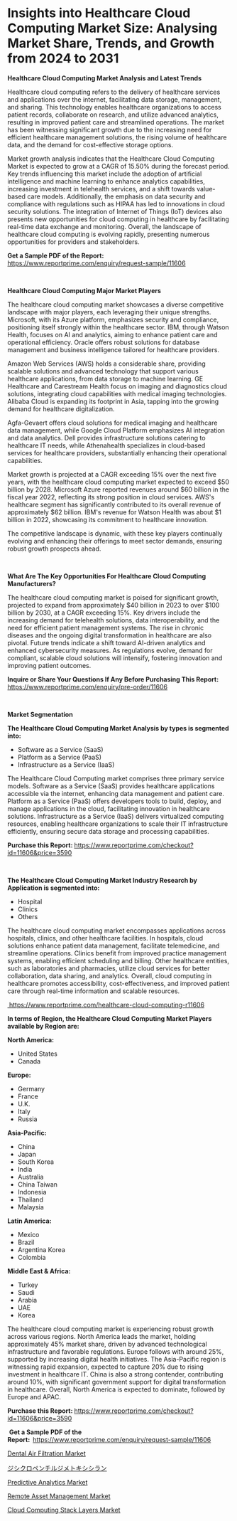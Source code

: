 <p><h1>Insights into Healthcare Cloud Computing Market Size: Analysing Market Share, Trends, and Growth from 2024 to 2031</h1></p><p><strong>Healthcare Cloud Computing Market Analysis and Latest Trends</strong></p>
<p><p>Healthcare cloud computing refers to the delivery of healthcare services and applications over the internet, facilitating data storage, management, and sharing. This technology enables healthcare organizations to access patient records, collaborate on research, and utilize advanced analytics, resulting in improved patient care and streamlined operations. The market has been witnessing significant growth due to the increasing need for efficient healthcare management solutions, the rising volume of healthcare data, and the demand for cost-effective storage options.</p><p>Market growth analysis indicates that the Healthcare Cloud Computing Market is expected to grow at a CAGR of 15.50% during the forecast period. Key trends influencing this market include the adoption of artificial intelligence and machine learning to enhance analytics capabilities, increasing investment in telehealth services, and a shift towards value-based care models. Additionally, the emphasis on data security and compliance with regulations such as HIPAA has led to innovations in cloud security solutions. The integration of Internet of Things (IoT) devices also presents new opportunities for cloud computing in healthcare by facilitating real-time data exchange and monitoring. Overall, the landscape of healthcare cloud computing is evolving rapidly, presenting numerous opportunities for providers and stakeholders.</p></p>
<p><strong>Get a Sample PDF of the Report:&nbsp;</strong> <a href="https://www.reportprime.com/enquiry/request-sample/11606">https://www.reportprime.com/enquiry/request-sample/11606</a></p>
<p>&nbsp;</p>
<p><strong>Healthcare Cloud Computing Major Market Players</strong></p>
<p><p>The healthcare cloud computing market showcases a diverse competitive landscape with major players, each leveraging their unique strengths. Microsoft, with its Azure platform, emphasizes security and compliance, positioning itself strongly within the healthcare sector. IBM, through Watson Health, focuses on AI and analytics, aiming to enhance patient care and operational efficiency. Oracle offers robust solutions for database management and business intelligence tailored for healthcare providers.</p><p>Amazon Web Services (AWS) holds a considerable share, providing scalable solutions and advanced technology that support various healthcare applications, from data storage to machine learning. GE Healthcare and Carestream Health focus on imaging and diagnostics cloud solutions, integrating cloud capabilities with medical imaging technologies. Alibaba Cloud is expanding its footprint in Asia, tapping into the growing demand for healthcare digitalization.</p><p>Agfa-Gevaert offers cloud solutions for medical imaging and healthcare data management, while Google Cloud Platform emphasizes AI integration and data analytics. Dell provides infrastructure solutions catering to healthcare IT needs, while Athenahealth specializes in cloud-based services for healthcare providers, substantially enhancing their operational capabilities.</p><p>Market growth is projected at a CAGR exceeding 15% over the next five years, with the healthcare cloud computing market expected to exceed $50 billion by 2028. Microsoft Azure reported revenues around $60 billion in the fiscal year 2022, reflecting its strong position in cloud services. AWS's healthcare segment has significantly contributed to its overall revenue of approximately $62 billion. IBM's revenue for Watson Health was about $1 billion in 2022, showcasing its commitment to healthcare innovation.</p><p>The competitive landscape is dynamic, with these key players continually evolving and enhancing their offerings to meet sector demands, ensuring robust growth prospects ahead.</p></p>
<p>&nbsp;</p>
<p><strong>What Are The Key Opportunities For Healthcare Cloud Computing Manufacturers?</strong></p>
<p><p>The healthcare cloud computing market is poised for significant growth, projected to expand from approximately $40 billion in 2023 to over $100 billion by 2030, at a CAGR exceeding 15%. Key drivers include the increasing demand for telehealth solutions, data interoperability, and the need for efficient patient management systems. The rise in chronic diseases and the ongoing digital transformation in healthcare are also pivotal. Future trends indicate a shift toward AI-driven analytics and enhanced cybersecurity measures. As regulations evolve, demand for compliant, scalable cloud solutions will intensify, fostering innovation and improving patient outcomes.</p></p>
<p><strong>Inquire or Share Your Questions If Any Before Purchasing This Report:</strong> <a href="https://www.reportprime.com/enquiry/pre-order/11606">https://www.reportprime.com/enquiry/pre-order/11606</a></p>
<p>&nbsp;</p>
<p><strong>Market Segmentation</strong></p>
<p><strong>The Healthcare Cloud Computing Market Analysis by types is segmented into:</strong></p>
<p><ul><li>Software as a Service (SaaS)</li><li>Platform as a Service (PaaS)</li><li>Infrastructure as a Service (IaaS)</li></ul></p>
<p><p>The Healthcare Cloud Computing market comprises three primary service models. Software as a Service (SaaS) provides healthcare applications accessible via the internet, enhancing data management and patient care. Platform as a Service (PaaS) offers developers tools to build, deploy, and manage applications in the cloud, facilitating innovation in healthcare solutions. Infrastructure as a Service (IaaS) delivers virtualized computing resources, enabling healthcare organizations to scale their IT infrastructure efficiently, ensuring secure data storage and processing capabilities.</p></p>
<p><strong>Purchase this Report:&nbsp;</strong><a href="https://www.reportprime.com/checkout?id=11606&price=3590">https://www.reportprime.com/checkout?id=11606&price=3590</a></p>
<p>&nbsp;</p>
<p><strong>The Healthcare Cloud Computing Market Industry Research by Application is segmented into:</strong></p>
<p><ul><li>Hospital</li><li>Clinics</li><li>Others</li></ul></p>
<p><p>The healthcare cloud computing market encompasses applications across hospitals, clinics, and other healthcare facilities. In hospitals, cloud solutions enhance patient data management, facilitate telemedicine, and streamline operations. Clinics benefit from improved practice management systems, enabling efficient scheduling and billing. Other healthcare entities, such as laboratories and pharmacies, utilize cloud services for better collaboration, data sharing, and analytics. Overall, cloud computing in healthcare promotes accessibility, cost-effectiveness, and improved patient care through real-time information and scalable resources.</p></p>
<p><a href="https://www.reportprime.com/healthcare-cloud-computing-r11606">&nbsp;https://www.reportprime.com/healthcare-cloud-computing-r11606</a></p>
<p><strong>In terms of Region, the Healthcare Cloud Computing Market Players available by Region are:</strong></p>
<p>
    <p> <strong> North America: </strong>
        <ul>
            <li>United States</li>
            <li>Canada</li>
        </ul>
        </p> 
    <p> <strong> Europe: </strong>
        <ul>
            <li>Germany</li>
            <li>France</li>
            <li>U.K.</li>
            <li>Italy</li>
            <li>Russia</li>
        </ul>
        </p> 
    <p> <strong> Asia-Pacific: </strong>
        <ul>
            <li>China</li>
            <li>Japan</li>
            <li>South Korea</li>
            <li>India</li>
            <li>Australia</li>
            <li>China Taiwan</li>
            <li>Indonesia</li>
            <li>Thailand</li>
            <li>Malaysia</li>
        </ul>
        </p> 
    <p> <strong> Latin America: </strong>
        <ul>
            <li>Mexico</li>
            <li>Brazil</li>
            <li>Argentina Korea</li>
            <li>Colombia</li>
        </ul>
        </p> 
    <p> <strong> Middle East & Africa: </strong>
        <ul>
            <li>Turkey</li>
            <li>Saudi</li>
            <li>Arabia</li>
            <li>UAE</li>
            <li>Korea</li>
        </ul>
    </p>
    </p>
<p><p>The healthcare cloud computing market is experiencing robust growth across various regions. North America leads the market, holding approximately 45% market share, driven by advanced technological infrastructure and favorable regulations. Europe follows with around 25%, supported by increasing digital health initiatives. The Asia-Pacific region is witnessing rapid expansion, expected to capture 20% due to rising investment in healthcare IT. China is also a strong contender, contributing around 10%, with significant government support for digital transformation in healthcare. Overall, North America is expected to dominate, followed by Europe and APAC.</p></p>
<p><strong>Purchase this Report: </strong><a href="https://www.reportprime.com/checkout?id=11606&price=3590">https://www.reportprime.com/checkout?id=11606&price=3590</a></p>
<p>&nbsp;<strong>Get a Sample PDF of the Report:&nbsp;&nbsp;</strong><a href="https://www.reportprime.com/enquiry/request-sample/11606">https://www.reportprime.com/enquiry/request-sample/11606</a></p>
<p><strong></strong></p>
<p><p><a href="https://www.linkedin.com/pulse/booming-dental-air-filtration-market-sector-analysis-cse0e?trackingId=WIJjRoHyRYmgWsXdpsE8Qg%3D%3D">Dental Air Filtration Market</a></p><p><a href="https://medium.com/@novastamm2023/di-cyclopentyl-di-methoxysilane-market-%E3%81%AF-%E3%82%B3%E3%82%B9%E3%83%88%E7%AE%A1%E7%90%86%E3%81%A8%E5%8A%B9%E7%8E%87%E5%90%91%E4%B8%8A%E3%82%92%E5%84%AA%E5%85%88%E3%81%97%E3%81%BE%E3%81%99-%E3%81%95%E3%82%89%E3%81%AB-%E5%A0%B1%E5%91%8A%E6%9B%B8%E3%81%AF%E5%B8%82%E5%A0%B4%E3%81%AE%E9%9C%80%E8%A6%81%E9%9D%A2%E3%81%A8%E4%BE%9B%E7%B5%A6%E9%9D%A2%E3%81%AE%E4%B8%A1%E6%96%B9%E3%82%92%E3%82%AB%E3%83%90%E3%83%BC%E3%81%97%E3%81%A6%E3%81%84%E3%81%BE%E3%81%99-0dad96d0aa15">ジシクロペンチルジメトキシシラン</a></p><p><a href="https://github.com/fdr6gh/Market-Research-Report-List-1/blob/main/predictive-analytics-market.md">Predictive Analytics Market</a></p><p><a href="https://github.com/FlorianWolf90/Market-Research-Report-List-1/blob/main/remote-asset-management-market.md">Remote Asset Management Market</a></p><p><a href="https://medium.com/@chellamarie1961/the-cloud-computing-stack-layers-market-has-witnessed-significant-growth-in-recent-years-and-81fd42fe1ddc">Cloud Computing Stack Layers Market</a></p></p>